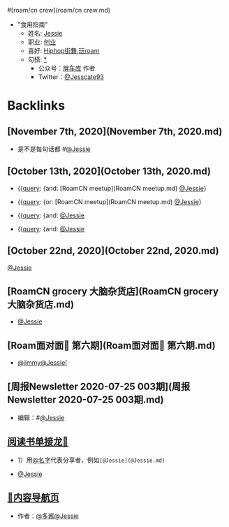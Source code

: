 
#[roam/cn crew](roam/cn crew.md)
- "食用指南"
    - 姓名:  [Jessie](((WWjkQXIOl)))
    - 职业:  [创业](((EAL9pjj8-)))
    - 喜好:  [Hiphop街舞,玩roam](((lCMv0JPIc)))
    - 勾搭: [*](((meoBJFwsK)))
        - 公众号：[胖车库](https://mp.weixin.qq.com/mp/appmsgalbum?__biz=MzU5NjQxNzQ3Mw==&action=getalbum&album_id=1336767759748890625&subscene=126&scenenote=https%3A%2F%2Fmp.weixin.qq.com%2Fs%3F__biz%3DMzU5NjQxNzQ3Mw%3D%3D%26mid%3D2247484556%26idx%3D1%26sn%3D31afecf57b29e63d1e9d5cb5b1002528%26chksm%3Dfe624a22c915c334fd20a5100e16e968c398e41f888f614cd4f5efc1a8756aba2abb5ca1f13a%26scene%3D126%26sessionid%3D1593872272%26subscene%3D0%26clicktime%3D1593872303%26ascene%3D3%26devicetype%3DiOS13.3.1%26version%3D17000d2a%26nettype%3D3G%2B%26abtest_cookie%3DAAACAA%253D%253D%26lang%3Dzh_CN%26fontScale%3D100%26exportkey%3DA3%252B3JfvlUbPy7yeOAXad5Rs%253D%26pass_ticket%3DiarD00m6i%252BjKqdl5qNYoymri2N0T5AGTFLAjHr7TvgRuUZWwE6IAqZoKylZvhftR%26wx_header%3D1[wechat_redirect](wechat_redirect.md)) 作者
        - Twitter：[@Jesscate93](https://twitter.com/JESSCATE93)

# Backlinks
## [November 7th, 2020](November 7th, 2020.md)
- 是不是每句话都 #[@Jessie](@Jessie.md)

## [October 13th, 2020](October 13th, 2020.md)
- {{[query](query.md): {and: [RoamCN meetup](RoamCN meetup.md) [@Jessie](@Jessie.md)}

- {{[query](query.md): {or: [RoamCN meetup](RoamCN meetup.md) [@Jessie](@Jessie.md)}

- {{[query](query.md): {and: [@Jessie](@Jessie.md)

- {{[query](query.md): {and: [@Jessie](@Jessie.md)

## [October 22nd, 2020](October 22nd, 2020.md)
[@Jessie](@Jessie.md)

## [RoamCN grocery 大脑杂货店](RoamCN grocery 大脑杂货店.md)
- [@Jessie](@Jessie.md)

## [Roam面对面🍜 第六期](Roam面对面🍜 第六期.md)
- [@jimmy](@jimmy.md)[@Jessie](@Jessie.md)[

## [周报Newsletter 2020-07-25 003期](周报Newsletter 2020-07-25 003期.md)
- 编辑：#[@Jessie](@Jessie.md)

## [阅读书单接龙🐲](阅读书单接龙🐲.md)
- 1）用[@名字](@名字.md)代表分享者，例如`[@Jessie](@Jessie.md)`

- [@Jessie](@Jessie.md)

## [🎈内容导航页](🎈内容导航页.md)
- 作者：[@多酱](@多酱.md)[@Jessie](@Jessie.md)

